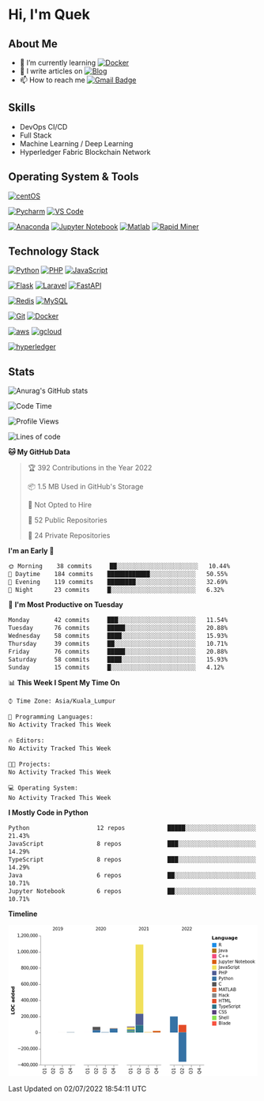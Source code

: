 # Hi, I'm Quek

## About Me

- 🌱 I’m currently learning [![Docker](https://img.shields.io/badge/-docker-005571?style=for-the-badge&logo=docker&logoColor=ffffff)](https://www.docker.com/)
- 📝 I write articles on [![Blog](https://img.shields.io/badge/-medium-ffffff?style=for-the-badge&logo=medium&logoColor=000000)](https://medium.com/)
- 📫 How to reach me [![Gmail Badge](https://img.shields.io/badge/-gmail-c14438?style=for-the-badge&logo=Gmail&logoColor=ffffff)](mailto:qyaojing@gmail.com) 

## Skills
- DevOps CI/CD
- Full Stack
- Machine Learning / Deep Learning
- Hyperledger Fabric Blockchain Network

## Operating System & Tools

[![centOS](https://img.shields.io/badge/CentOS-7.0-blue?style=flat-square&logo=CentOS&logoColor=262577)](https://www.centos.org/)

[![Pycharm](https://img.shields.io/badge/IDE-PyCharm-yellow?style=flat-square&logo=JetBrains)](https://www.jetbrains.com/pycharm/)
[![VS Code](https://img.shields.io/badge/IDE-VSCode-%23007ACC?style=flat-square&logo=Visual-studio-code)](https://code.visualstudio.com/)

[![Anaconda](https://img.shields.io/badge/DS_IDE-anaconda-%23007ACC?style=flat-square&logo=anaconda)](https://www.anaconda.com/)
[![Jupyter Notebook](https://img.shields.io/badge/DS_IDE-JupyterNotebook-%23007ACC?style=flat-square&logo=jupyter)](https://jupyter.org/)
[![Matlab](https://img.shields.io/badge/DS_IDE-Matlab-%23007ACC?style=flat-square&logo=matlab)](https://www.mathworks.com/products/matlab.html)
[![Rapid Miner](https://img.shields.io/badge/DS_IDE-RapidMiner-%23007ACC?style=flat-square&logo=rapidminer)](https://rapidminer.com/)

## Technology Stack

[![Python](https://img.shields.io/badge/-Python-3776AB?style=flat-square&logo=python&logoColor=ffffff)](https://www.python.org/)
[![PHP](https://img.shields.io/badge/-php-00ADD8?style=flat-square&logo=go&logoColor=ffffff)](https://www.php.net/)
[![JavaScript](https://img.shields.io/badge/-JavaScript-%23F7DF1C?style=flat-square&logo=javascript&logoColor=000000&labelColor=%23F7DF1C&color=%23FFCE5A)](https://www.javascript.com/)

[![Flask](https://img.shields.io/badge/-Flask-000000?style=flat-square&logo=Flask&logoColor=ffffff)](https://flask.palletsprojects.com/)
[![Laravel](https://img.shields.io/badge/-Laravel-000000?style=flat-square&logo=Laravel&logoColor=ff2d20)](https://laravel.com/)
[![FastAPI](https://img.shields.io/badge/-FastAPI-ffffff?style=flat-square&logo=FastAPI&logoColor=009688)](https://fastapi.tiangolo.com/)

[![Redis](https://img.shields.io/badge/-Redis-DC382D?style=flat-square&logo=Redis&logoColor=ffffff)](https://redis.io/)
[![MySQL](https://img.shields.io/badge/-MySQL-4479A1?style=flat-square&logo=MySQL&logoColor=ffffff)](https://www.mysql.com/)


[![Git](https://img.shields.io/badge/-Git-%23F05032?style=flat-square&logo=git&logoColor=%23ffffff)](https://git-scm.com/)
[![Docker](https://img.shields.io/badge/-Docker-2496ED?style=flat-square&logo=docker&logoColor=ffffff)](https://www.docker.com/)


[![aws](https://img.shields.io/badge/-amazonaws-%23F05032?style=flat-square&logo=amazon-aws&logoColor=%23ffffff)](https://git-scm.com/)
[![gcloud](https://img.shields.io/badge/-googlecloud-4285f4?style=flat-square&logo=google-cloud&logoColor=ffffff)](https://www.docker.com/)

[![hyperledger](https://img.shields.io/badge/-hyperledger-f9f8f8?style=flat-square&logo=hyperledger&logoColor=373737)](https://www.hyperledger.org/use/fabric/)

## Stats

![Anurag's GitHub stats](https://github-readme-stats.vercel.app/api?username=Skyquek&count_private=true&show_icons=true&theme=tokyonight)

<!--START_SECTION:waka-->
![Code Time](http://img.shields.io/badge/Code%20Time-0%20secs-blue)

![Profile Views](http://img.shields.io/badge/Profile%20Views-1-blue)

![Lines of code](https://img.shields.io/badge/From%20Hello%20World%20I%27ve%20Written-1%20Million%20lines%20of%20code-blue)

**🐱 My GitHub Data** 

> 🏆 392 Contributions in the Year 2022
 > 
> 📦 1.5 MB Used in GitHub's Storage 
 > 
> 🚫 Not Opted to Hire
 > 
> 📜 52 Public Repositories 
 > 
> 🔑 24 Private Repositories  
 > 
**I'm an Early 🐤** 

```text
🌞 Morning    38 commits     ██░░░░░░░░░░░░░░░░░░░░░░░   10.44% 
🌆 Daytime    184 commits    ████████████░░░░░░░░░░░░░   50.55% 
🌃 Evening    119 commits    ████████░░░░░░░░░░░░░░░░░   32.69% 
🌙 Night      23 commits     █░░░░░░░░░░░░░░░░░░░░░░░░   6.32%

```
📅 **I'm Most Productive on Tuesday** 

```text
Monday       42 commits     ███░░░░░░░░░░░░░░░░░░░░░░   11.54% 
Tuesday      76 commits     █████░░░░░░░░░░░░░░░░░░░░   20.88% 
Wednesday    58 commits     ████░░░░░░░░░░░░░░░░░░░░░   15.93% 
Thursday     39 commits     ██░░░░░░░░░░░░░░░░░░░░░░░   10.71% 
Friday       76 commits     █████░░░░░░░░░░░░░░░░░░░░   20.88% 
Saturday     58 commits     ████░░░░░░░░░░░░░░░░░░░░░   15.93% 
Sunday       15 commits     █░░░░░░░░░░░░░░░░░░░░░░░░   4.12%

```


📊 **This Week I Spent My Time On** 

```text
⌚︎ Time Zone: Asia/Kuala_Lumpur

💬 Programming Languages: 
No Activity Tracked This Week

🔥 Editors: 
No Activity Tracked This Week

🐱‍💻 Projects: 
No Activity Tracked This Week

💻 Operating System: 
No Activity Tracked This Week

```

**I Mostly Code in Python** 

```text
Python                   12 repos            █████░░░░░░░░░░░░░░░░░░░░   21.43% 
JavaScript               8 repos             ███░░░░░░░░░░░░░░░░░░░░░░   14.29% 
TypeScript               8 repos             ███░░░░░░░░░░░░░░░░░░░░░░   14.29% 
Java                     6 repos             ██░░░░░░░░░░░░░░░░░░░░░░░   10.71% 
Jupyter Notebook         6 repos             ██░░░░░░░░░░░░░░░░░░░░░░░   10.71%

```


**Timeline**

![Chart not found](https://raw.githubusercontent.com/Skyquek/Skyquek/main/charts/bar_graph.png) 


 Last Updated on 02/07/2022 18:54:11 UTC
<!--END_SECTION:waka-->

<!--
**cxyfreedom/cxyfreedom** is a ✨ _special_ ✨ repository because its `README.md` (this file) appears on your GitHub profile.

Here are some ideas to get you started:

- 🔭 I’m currently working on ...
- 🌱 I’m currently learning ...
- 👯 I’m looking to collaborate on ...
- 🤔 I’m looking for help with ...
- 💬 Ask me about ...
- 📫 How to reach me: ...
- 😄 Pronouns: ...
- ⚡ Fun fact: ...
-->
